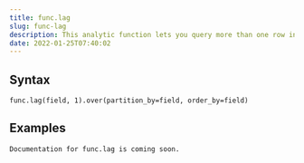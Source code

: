 ```yaml
---
title: func.lag
slug: func-lag
description: This analytic function lets you query more than one row in a table at a time without having to join the table to itself
date: 2022-01-25T07:40:02
---
```



## Syntax



```
func.lag(field, 1).over(partition_by=field, order_by=field)
```


## Examples



```
Documentation for func.lag is coming soon.
```

